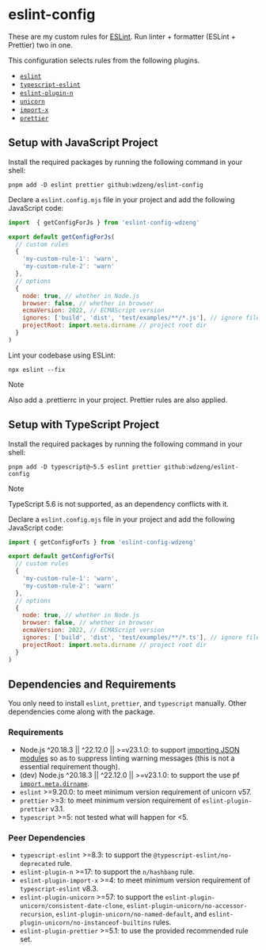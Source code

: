 # eslint-config

These are my custom rules for [ESLint](https://eslint.org/). Run linter + formatter (ESLint +
Prettier) two in one.

This configuration selects rules from the following plugins.

- [`eslint`](https://eslint.org/)
- [`typescript-eslint`](https://typescript-eslint.io/)
- [`eslint-plugin-n`](https://github.com/eslint-community/eslint-plugin-n)
- [`unicorn`](https://github.com/sindresorhus/eslint-plugin-unicorn)
- [`import-x`](https://github.com/import-js/eslint-plugin-import-x)
- [`prettier`](https://github.com/prettier/eslint-plugin-prettier)

## Setup with JavaScript Project

Install the required packages by running the following command in your shell:

```shell
pnpm add -D eslint prettier github:wdzeng/eslint-config
```

Declare a `eslint.config.mjs` file in your project and add the following JavaScript code:

```js
import  { getConfigForJs } from 'eslint-config-wdzeng'

export default getConfigForJs(
  // custom rules
  {
    'my-custom-rule-1': 'warn',
    'my-custom-rule-2': 'warn'
  },
  // options
  {
    node: true, // whether in Node.js
    browser: false, // whether in browser
    ecmaVersion: 2022, // ECMAScript version
    ignores: ['build', 'dist', 'test/examples/**/*.js'], // ignore files
    projectRoot: import.meta.dirname // project root dir
  }
)
```

Lint your codebase using ESLint:

```shell
npx eslint --fix
```

> [!NOTE]  
> Also add a .prettierrc in your project. Prettier rules are also applied.

## Setup with TypeScript Project

Install the required packages by running the following command in your shell:

```shell
pnpm add -D typescript@~5.5 eslint prettier github:wdzeng/eslint-config
```

> [!NOTE]  
> TypeScript 5.6 is not supported, as an dependency conflicts with it.

Declare a `eslint.config.mjs` file in your project and add the following JavaScript code:

```js
import { getConfigForTs } from 'eslint-config-wdzeng'

export default getConfigForTs(
  // custom rules
  {
    'my-custom-rule-1': 'warn',
    'my-custom-rule-2': 'warn'
  },
  // options
  {
    node: true, // whether in Node.js
    browser: false, // whether in browser
    ecmaVersion: 2022, // ECMAScript version
    ignores: ['build', 'dist', 'test/examples/**/*.ts'], // ignore files
    projectRoot: import.meta.dirname // project root dir
  }
)
```

## Dependencies and Requirements

You only need to install `eslint`, `prettier`, and `typescript` manually. Other dependencies come
along with the package.

### Requirements

- Node.js ^20.18.3 || ^22.12.0 || >=v23.1.0: to support [importing JSON
  modules](https://nodejs.org/api/esm.html#json-modules) so as to suppress linting warning messages
  (this is not a essential requirement though).
- (dev) Node.js ^20.18.3 || ^22.12.0 || >=v23.1.0: to support the use pf
  [`import.meta.dirname`](https://nodejs.org/docs/latest-v23.x/api/esm.html#importmetadirname).
- `eslint` >=9.20.0: to meet minimum version requirement of unicorn v57.
- `prettier` >=3: to meet minimum version requirement of `eslint-plugin-prettier` v3.1.
- `typescript` >=5: not tested what will happen for <5.

### Peer Dependencies

- `typescript-eslint` >=8.3: to support the `@typescript-eslint/no-deprecated` rule.
- `eslint-plugin-n` >=17: to support the `n/hashbang` rule.
- `eslint-plugin-import-x` >=4: to meet minimum version requirement of `typescript-eslint` v8.3.
- `eslint-plugin-unicorn` >=57: to support the `eslint-plugin-unicorn/consistent-date-clone`,
  `eslint-plugin-unicorn/no-accessor-recursion`, `eslint-plugin-unicorn/no-named-default`, and
  `eslint-plugin-unicorn/no-instanceof-builtins` rules.
- `eslint-plugin-prettier` >=5.1: to use the provided recommended rule set.

